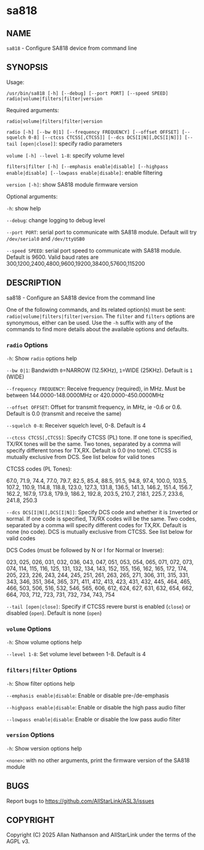 # sa818

## NAME
`sa818` - Configure SA818 device from command line

## SYNOPSIS
Usage: 

```
/usr/bin/sa818 [-h] [--debug] [--port PORT] [--speed SPEED] radio|volume|filters|filter|version
```

Required arguments:

`radio|volume|filters|filter|version`

`radio [-h] [--bw 0|1] [--frequency FREQUENCY] [--offset OFFSET] [--squelch 0-8] [--ctcss CTCSS[,CTCSS]] [--dcs DCS[I|N][,DCS[I|N]]] [--tail [open|close]]`: specify radio parameters

`volume [-h] --level 1-8`: specify volume level

`filters|filter [-h] [--emphasis enable|disable] [--highpass enable|disable] [--lowpass enable|disable]`: enable filtering

`version [-h]`: show SA818 module firmware version

Optional arguments:

`-h`: show help

`--debug`: change logging to debug level

`--port PORT`: serial port to communicate with SA818 module. Default will try `/dev/serial0` and `/dev/ttyUSB0`

`--speed SPEED`: serial port speed to communicate with SA818 module. Default is 9600. Valid baud rates are 300,1200,2400,4800,9600,19200,38400,57600,115200
 
## DESCRIPTION
sa818 - Configure an SA818 device from the command line

One of the following commands, and its related option(s) must be sent: `radio|volume|filters|filter|version`. The `filter` and `filters` options are synonymous, either can be used. Use the `-h` suffix with any of the commands to find more details about the available options and defaults.

### `radio` Options

`-h`: Show `radio` options help

`--bw 0|1`: Bandwidth `0`=NARROW (12.5KHz), `1`=WIDE (25KHz). Default is `1` (WIDE)

`--frequency FREQUENCY`: Receive frequency (required), in MHz. Must be between 144.0000-148.0000MHz or 420.0000-450.0000MHz

`--offset OFFSET`: Offset for transmit frequency, in MHz, ie -0.6 or 0.6. Default is 0.0 (transmit and receive the same)

`--squelch 0-8`: Receiver squelch level, 0-8. Default is 4

`--ctcss CTCSS[,CTCSS]`: Specify CTCSS (PL) tone. If one tone is specified, TX/RX tones will be the same. Two tones, separated by a comma will specify different tones for TX,RX. Default is 0.0 (no tone). CTCSS is mutually exclusive from DCS. See list below for valid tones 

CTCSS codes (PL Tones):

67.0, 71.9, 74.4, 77.0, 79.7, 82.5, 85.4, 88.5, 91.5, 94.8, 97.4,
100.0, 103.5, 107.2, 110.9, 114.8, 118.8, 123.0, 127.3, 131.8, 136.5,
141.3, 146.2, 151.4, 156.7, 162.2, 167.9, 173.8, 179.9, 186.2, 192.8,
203.5, 210.7, 218.1, 225.7, 233.6, 241.8, 250.3

`--dcs DCS[I|N][,DCS[I|N]]`: Specify DCS code and whether it is `I`nverted or `N`ormal. If one code is specified, TX/RX codes will be the same. Two codes, separated by a comma will specify different codes for TX,RX. Default is none (no code). DCS is mutually exclusive from CTCSS. See list below for valid codes

DCS Codes (must be followed by N or I for Normal or Inverse):

023, 025, 026, 031, 032, 036, 043, 047, 051, 053, 054, 065, 071, 072,
073, 074, 114, 115, 116, 125, 131, 132, 134, 143, 152, 155, 156, 162,
165, 172, 174, 205, 223, 226, 243, 244, 245, 251, 261, 263, 265, 271,
306, 311, 315, 331, 343, 346, 351, 364, 365, 371, 411, 412, 413, 423,
431, 432, 445, 464, 465, 466, 503, 506, 516, 532, 546, 565, 606, 612,
624, 627, 631, 632, 654, 662, 664, 703, 712, 723, 731, 732, 734, 743,
754

`--tail [open|close]`: Specify if CTCSS revere burst is enabled (`close`) or disabled (`open`). Default is none (`open`)

### `volume` Options

`-h`: Show volume options help

`--level 1-8`: Set volume level between 1-8. Default is 4

### `filters|filter` Options

`-h`: Show filter options help

`--emphasis enable|disable`: Enable or disable pre-/de-emphasis

`--highpass enable|disable`: Enable or disable the high pass audio filter

`--lowpass enable|disable`: Enable or disable the low pass audio filter

### `version` Options

`-h`: Show version options help

`<none>`: with no other arguments, print the firmware version of the SA818 module

## BUGS
Report bugs to https://github.com/AllStarLink/ASL3/issues

## COPYRIGHT
Copyright (C) 2025 Allan Nathanson and AllStarLink under the terms of the AGPL v3.